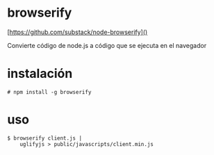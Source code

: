 # browserify

[https://github.com/substack/node-browserify]()

Convierte código de node.js a código que se ejecuta en el navegador

# instalación

    # npm install -g browserify

# uso
    
    $ browserify client.js |
        uglifyjs > public/javascripts/client.min.js
